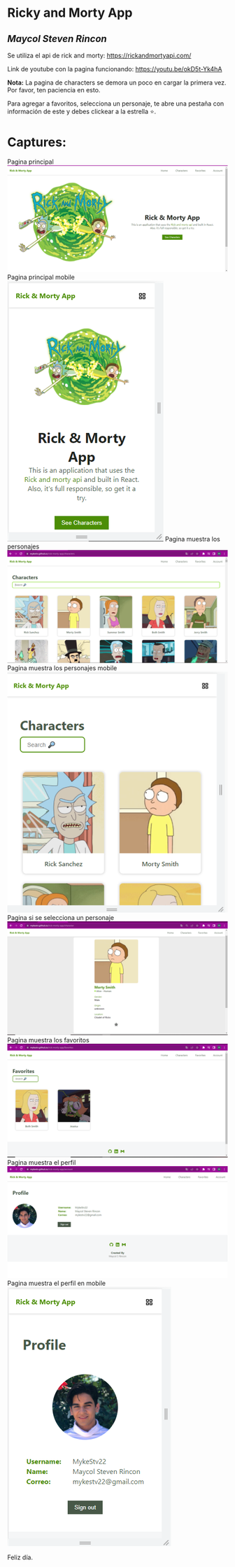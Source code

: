 # Ricky and Morty App

## **_Maycol Steven Rincon_**

Se utiliza el api de rick and morty: https://rickandmortyapi.com/

Link de youtube con la pagina funcionando: https://youtu.be/okD5t-Yk4hA

**Nota:** La pagina de characters se demora un poco en cargar la primera vez. Por favor, ten paciencia en esto.

Para agregar a favoritos, selecciona un personaje, te abre una pestaña con información de este y debes clickear a la estrella ⭐.

# Captures:

Pagina principal
![](./src/image/page_home.png)
Pagina principal mobile
![](./src/image/page_home_mobile.png)
Pagina muestra los personajes
![](./src/image/page_characters.png)
Pagina muestra los personajes mobile
![](./src/image/page_characters_mobile.png)
Pagina si se selecciona un personaje
![](./src/image/page_character.png)
Pagina muestra los favoritos
![](./src/image/page_favorites.png)
Pagina muestra el perfil
![](./src/image/page_account.png)
Pagina muestra el perfil en mobile
![](./src/image/page_account_mobile.png)

Feliz día.
